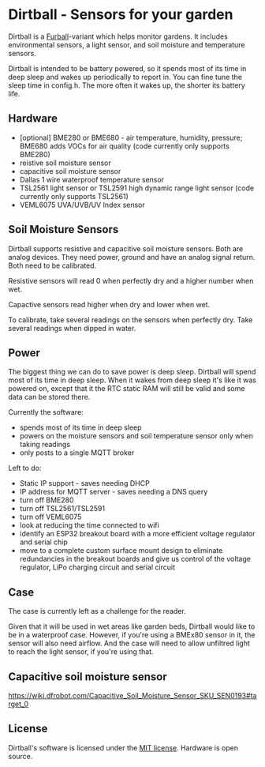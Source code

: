 # Dirtball - Sensors for your garden

Dirtball is a [Furball](https://github.com/HomeBusProjects/furball)-variant which helps monitor gardens. It includes environmental sensors, a light sensor, and soil moisture and temperature sensors.

Dirtball is intended to be battery powered, so it spends most of its time in deep sleep and wakes up periodically to report in. You can fine tune the sleep time in config.h. The more often it wakes up, the  shorter its battery life.

## Hardware

- [optional] BME280 or BME680 - air temperature, humidity, pressure; BME680 adds VOCs for air quality (code currently only supports BME280)
- reistive soil moisture sensor
- capacitive soil moisture sensor
- Dallas 1 wire waterproof temperature sensor
- TSL2561 light sensor or TSL2591 high dynamic range light sensor (code currently only supports TSL2561)
- VEML6075 UVA/UVB/UV Index sensor

## Soil Moisture Sensors

Dirtball supports resistive and capacitive soil moisture sensors. Both are analog devices. They need power, ground and have an analog signal return. Both need to be calibrated.

Resistive sensors will read 0 when perfectly dry and a higher number when wet.

Capactive sensors read higher when dry and lower when wet.

To calibrate, take several readings on the sensors when perfectly dry. Take several readings when dipped in water.

## Power

The biggest thing we can do to save power is deep sleep. Dirtball will spend most of its time in deep sleep. When it wakes from deep sleep it's like it was powered on, except that it the RTC static RAM will still be valid and some data can be stored there.

Currently the software:
- spends most of its time in deep sleep
- powers on the moisture sensors and soil temperature sensor only when taking readings
- only posts to a single MQTT broker

Left to do:

- Static IP support - saves needing DHCP
- IP address for MQTT server - saves needing a DNS query
- turn off BME280
- turn off TSL2561/TSL2591
- turn off VEML6075
- look at reducing the time connected to wifi
- identify an ESP32 breakout board with a more efficient voltage regulator and serial chip
- move to a complete custom surface mount design to eliminate redundancies in the breakout boards and give us control of the voltage regulator, LiPo charging circuit and serial circuit

## Case

The case is currently left as a challenge for the reader.

Given that it will be used in wet areas like garden beds, Dirtball would like to be in a waterproof case. However, if you're using a BMEx80 sensor in it, the sensor will also need airflow. And the case will need to allow unfiltred light to reach the light sensor, if you're using that.


## Capacitive soil moisture sensor

https://wiki.dfrobot.com/Capacitive_Soil_Moisture_Sensor_SKU_SEN0193#target_0

## License

Dirtball's software is licensed under the [MIT license](https://romkey.mit-license.org). Hardware is open source.
